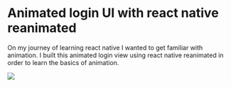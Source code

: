 # Animated login UI with react native reanimated

On my journey of learning react native I wanted to get familiar with animation. I built this animated login view using react native reanimated in order to learn the basics of animation.

![](ui.gif)
